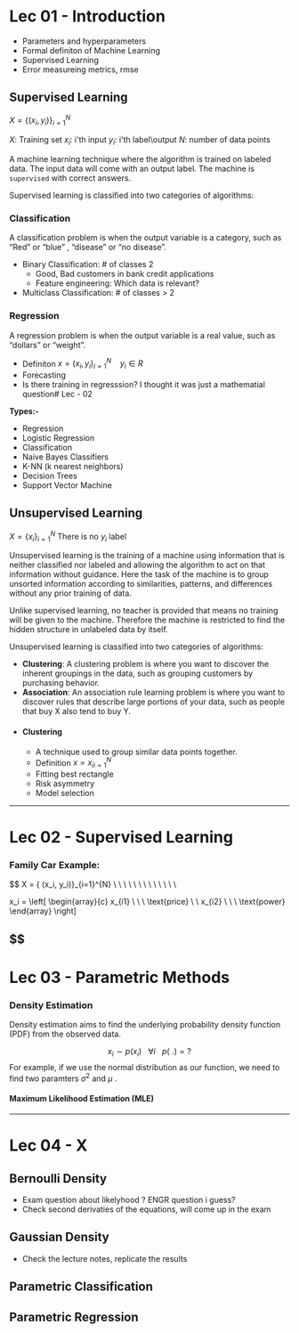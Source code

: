 # Lec 01 - Introduction

* Parameters and hyperparameters
* Formal definiton of Machine Learning
* Supervised Learning
* Error measureing metrics, rmse 
## Supervised Learning
$X = \{ (x_i, y_i)\}_{i=1}^{N}$

$X:$ Training set
$x_i:$ i'th input
$y_i:$ i'th label\output
$N:$ number of data points

A machine learning technique where the algorithm is trained on labeled data. The input data will come with an output label. The machine is `supervised` with correct answers.

Supervised learning is classified into two categories of algorithms:

### Classification
A classification problem is when the output variable is a category, such as “Red” or “blue” , “disease” or “no disease”.

* Binary Classification: # of classes 2
	* Good, Bad customers in bank credit applications
	* Feature engineering: Which data is relevant?
* Multiclass Classification: # of classes > 2
### Regression
A regression problem is when the output variable is a real value, such as “dollars” or “weight”.

* Definiton $x = {(x_i, y_i)}^{N}_{i=1}\ \ \ \ y_i \in R$ 
* Forecasting
* Is there training in regresssion? I thought it was just a mathematial question# Lec - 02

**Types:-**
- Regression
- Logistic Regression
- Classification
- Naive Bayes Classifiers
- K-NN (k nearest neighbors)
- Decision Trees
- Support Vector Machine


## Unsupervised Learning
$X = \{ x_i \} ^N_{i=1}$   There is no $y_i$ label

Unsupervised learning is the training of a machine using information that is neither classified nor labeled and allowing the algorithm to act on that information without guidance. Here the task of the machine is to group unsorted information according to similarities, patterns, and differences without any prior training of data. 

Unlike supervised learning, no teacher is provided that means no training will be given to the machine. Therefore the machine is restricted to find the hidden structure in unlabeled data by itself.

Unsupervised learning is classified into two categories of algorithms: 

- **Clustering**: A clustering problem is where you want to discover the inherent groupings in the data, such as grouping customers by purchasing behavior.
- **Association**: An association rule learning problem is where you want to discover rules that describe large portions of your data, such as people that buy X also tend to buy Y.

* #### Clustering
	* A technique used to group similar data points together.
	* Definition $x = {x_i}^{N}_{i=1}$
	* Fitting best rectangle
	* Risk asymmetry
	* Model selection

---
# Lec 02 - Supervised Learning
### Family Car Example:

$$
X = \{ (x_i, y_i)\}_{i=1}^{N}  \ \ \ \ \ \ \ \ \ \ \ \ \


x_i = \left[ \begin{array}{c}
x_{i1} \ \ \ \text{price} \\
 \ x_{i2} \ \ \ \text{power}
\end{array} \right]

$$
---
# Lec 03 - Parametric Methods
### Density Estimation
Density estimation aims to find the underlying probability density function (PDF) from the observed data.

$$
x_i \sim p(x_i) \ \ \ \forall i \ \ \ p(\ .)=?
$$
For example, if we use the normal distribution as our function, we need to find two paramters $\sigma^2$ and $\mu$ .



#### Maximum Likelihood Estimation (MLE)
---
# Lec 04 - X
## Bernoulli Density
* Exam question about likelyhood ? ENGR question i guess?
* Check second derivaties of the equations, will come up in the exam

## Gaussian Density
* Check the lecture notes, replicate the results

## Parametric Classification

## Parametric Regression
